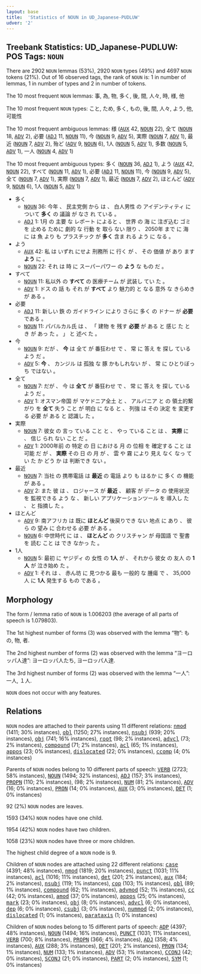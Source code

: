```yaml
---
layout: base
title:  'Statistics of NOUN in UD_Japanese-PUDLUW'
udver: '2'
---
```


## Treebank Statistics: UD_Japanese-PUDLUW: POS Tags: `NOUN`

There are 2902 `NOUN` lemmas (53%), 2920 `NOUN` types (49%) and 4697 `NOUN` tokens (21%).
Out of 16 observed tags, the rank of `NOUN` is: 1 in number of lemmas, 1 in number of types and 2 in number of tokens.

The 10 most frequent `NOUN` lemmas: 事, 為, 物, 多く, 後, 間, 人々, 時, 様, 他

The 10 most frequent `NOUN` types:  こと, ため, 多く, もの, 後, 間, 人々, よう, 他, 可能性

The 10 most frequent ambiguous lemmas: 様 (<tt><a href="ja_pudluw-pos-AUX.html">AUX</a></tt> 42, <tt><a href="ja_pudluw-pos-NOUN.html">NOUN</a></tt> 22), 全て (<tt><a href="ja_pudluw-pos-NOUN.html">NOUN</a></tt> 18, <tt><a href="ja_pudluw-pos-ADV.html">ADV</a></tt> 2), 必要 (<tt><a href="ja_pudluw-pos-ADJ.html">ADJ</a></tt> 11, <tt><a href="ja_pudluw-pos-NOUN.html">NOUN</a></tt> 11), 今 (<tt><a href="ja_pudluw-pos-NOUN.html">NOUN</a></tt> 9, <tt><a href="ja_pudluw-pos-ADV.html">ADV</a></tt> 5), 実際 (<tt><a href="ja_pudluw-pos-NOUN.html">NOUN</a></tt> 7, <tt><a href="ja_pudluw-pos-ADV.html">ADV</a></tt> 1), 最近 (<tt><a href="ja_pudluw-pos-NOUN.html">NOUN</a></tt> 7, <tt><a href="ja_pudluw-pos-ADV.html">ADV</a></tt> 2), 殆ど (<tt><a href="ja_pudluw-pos-ADV.html">ADV</a></tt> 9, <tt><a href="ja_pudluw-pos-NOUN.html">NOUN</a></tt> 6), 1人 (<tt><a href="ja_pudluw-pos-NOUN.html">NOUN</a></tt> 5, <tt><a href="ja_pudluw-pos-ADV.html">ADV</a></tt> 1), 多数 (<tt><a href="ja_pudluw-pos-NOUN.html">NOUN</a></tt> 5, <tt><a href="ja_pudluw-pos-ADV.html">ADV</a></tt> 1), 一人 (<tt><a href="ja_pudluw-pos-NOUN.html">NOUN</a></tt> 4, <tt><a href="ja_pudluw-pos-ADV.html">ADV</a></tt> 1)

The 10 most frequent ambiguous types:  多く (<tt><a href="ja_pudluw-pos-NOUN.html">NOUN</a></tt> 36, <tt><a href="ja_pudluw-pos-ADJ.html">ADJ</a></tt> 1), よう (<tt><a href="ja_pudluw-pos-AUX.html">AUX</a></tt> 42, <tt><a href="ja_pudluw-pos-NOUN.html">NOUN</a></tt> 22), すべて (<tt><a href="ja_pudluw-pos-NOUN.html">NOUN</a></tt> 11, <tt><a href="ja_pudluw-pos-ADV.html">ADV</a></tt> 1), 必要 (<tt><a href="ja_pudluw-pos-ADJ.html">ADJ</a></tt> 11, <tt><a href="ja_pudluw-pos-NOUN.html">NOUN</a></tt> 11), 今 (<tt><a href="ja_pudluw-pos-NOUN.html">NOUN</a></tt> 9, <tt><a href="ja_pudluw-pos-ADV.html">ADV</a></tt> 5), 全て (<tt><a href="ja_pudluw-pos-NOUN.html">NOUN</a></tt> 7, <tt><a href="ja_pudluw-pos-ADV.html">ADV</a></tt> 1), 実際 (<tt><a href="ja_pudluw-pos-NOUN.html">NOUN</a></tt> 7, <tt><a href="ja_pudluw-pos-ADV.html">ADV</a></tt> 1), 最近 (<tt><a href="ja_pudluw-pos-NOUN.html">NOUN</a></tt> 7, <tt><a href="ja_pudluw-pos-ADV.html">ADV</a></tt> 2), ほとんど (<tt><a href="ja_pudluw-pos-ADV.html">ADV</a></tt> 9, <tt><a href="ja_pudluw-pos-NOUN.html">NOUN</a></tt> 6), 1人 (<tt><a href="ja_pudluw-pos-NOUN.html">NOUN</a></tt> 5, <tt><a href="ja_pudluw-pos-ADV.html">ADV</a></tt> 1)


* 多く
  * <tt><a href="ja_pudluw-pos-NOUN.html">NOUN</a></tt> 36: 今年 、 民主党側 から は 、 白人男性 の アイデンティティ について <b>多く</b> の 議論 が なさ れ ている 。
  * <tt><a href="ja_pudluw-pos-ADJ.html">ADJ</a></tt> 1: 1月 の 主要 な レポート によると 、 世界 の 海 に 注ぎ込む ゴミ を 止める ために 劇的 な 行動 を 取ら ない 限り 、 2050年 まで に 海 に は 魚 より も プラスチック が <b>多く</b> 含ま れる よう に なる 。
* よう
  * <tt><a href="ja_pudluw-pos-AUX.html">AUX</a></tt> 42: 私 は いずれ にせよ 刑務所 に 行く が 、 その 価値 が あり ます <b>よう</b> に 。
  * <tt><a href="ja_pudluw-pos-NOUN.html">NOUN</a></tt> 22: それ は 時 に スーパーパワー の <b>よう</b> な もの だ 。
* すべて
  * <tt><a href="ja_pudluw-pos-NOUN.html">NOUN</a></tt> 11: 私以外 の <b>すべて</b> の 医療チーム が 武装し てい た 。
  * <tt><a href="ja_pudluw-pos-ADV.html">ADV</a></tt> 1: ドス の 話 も それ が <b>すべて</b> より 魅力的 と なる 意外 な きらめき が ある 。
* 必要
  * <tt><a href="ja_pudluw-pos-ADJ.html">ADJ</a></tt> 11: 新しい 鉄 の ガイドライン により さらに 多く の ドナー が <b>必要</b> である 。
  * <tt><a href="ja_pudluw-pos-NOUN.html">NOUN</a></tt> 11: パバルカル氏 は 、 「 建物 を 残す <b>必要</b> が ある と 感じ た とき が あっ た 。 」 と 述べ た 。
* 今
  * <tt><a href="ja_pudluw-pos-NOUN.html">NOUN</a></tt> 9: だが 、 <b>今</b> は 全て が 番狂わせ で 、 常 に 答え を 探し ている よう だ 。
  * <tt><a href="ja_pudluw-pos-ADV.html">ADV</a></tt> 5: <b>今</b> 、 カンジル は 孤独 な 豚 かもしれない が 、 常 に ひとりぼっち ではない 。
* 全て
  * <tt><a href="ja_pudluw-pos-NOUN.html">NOUN</a></tt> 7: だが 、 今 は <b>全て</b> が 番狂わせ で 、 常 に 答え を 探し ている よう だ 。
  * <tt><a href="ja_pudluw-pos-ADV.html">ADV</a></tt> 1: オスマン帝国 が マケドニア全土 と 、 アルバニア と の 領土的繋がり を <b>全て</b> 失う こと が 明白 に なる と 、 列強 は その 決定 を 変更する 必要 が ある と 認識し た 。
* 実際
  * <tt><a href="ja_pudluw-pos-NOUN.html">NOUN</a></tt> 7: 彼女 の 言っ ている こと と 、 やっ ている こと は 、 <b>実際</b> に 、 信じ られ ない こと だ 。
  * <tt><a href="ja_pudluw-pos-ADV.html">ADV</a></tt> 1: 2000年前 の 特定 の 日 における 月 の 位相 を 確定する こと は 可能 だ が 、 <b>実際</b> その 日 の 月 が 、 雲 や 霧 により 見え なく なっ てい た か どう か は 判断でき ない 。
* 最近
  * <tt><a href="ja_pudluw-pos-NOUN.html">NOUN</a></tt> 7: 当社 の 携帯電話 は <b>最近</b> の 電話 より も はるか に 多く の 機能 が ある 。
  * <tt><a href="ja_pudluw-pos-ADV.html">ADV</a></tt> 2: また 彼 は 、 ロジャース が <b>最近</b> 、 顧客 が データ の 使用状況 を 監視できる よう な 、 新しい アプリケーションツール を 導入し た 、 と 指摘し た 。
* ほとんど
  * <tt><a href="ja_pudluw-pos-ADV.html">ADV</a></tt> 9: 南アフリカ は 既に <b>ほとんど</b> 後戻りでき ない 地点 に あり 、 彼ら の 望み に 合わせる 必要 が ある 。
  * <tt><a href="ja_pudluw-pos-NOUN.html">NOUN</a></tt> 6: 中世時代 に は 、 <b>ほとんど</b> の クリスチャン が 母国語 で 聖書 を 読む こと は でき なかっ た 。
* 1人
  * <tt><a href="ja_pudluw-pos-NOUN.html">NOUN</a></tt> 5: 最初 に ヤジディ の 女性 の <b>1人</b> が 、 それから 彼女 の 友人 の <b>1人</b> が 泣き始め た 。
  * <tt><a href="ja_pudluw-pos-ADV.html">ADV</a></tt> 1: それ は 、 赤ん坊 に 見つかる 最も 一般的 な 腫瘍 で 、 35,000人 に <b>1人</b> 発生する もの である 。

## Morphology

The form / lemma ratio of `NOUN` is 1.006203 (the average of all parts of speech is 1.079803).

The 1st highest number of forms (3) was observed with the lemma “物”: もの, 物, 者.

The 2nd highest number of forms (2) was observed with the lemma “ヨーロッパ人達”: ヨーロッパ人たち, ヨーロッパ人達.

The 3rd highest number of forms (2) was observed with the lemma “一人”: 一人, １人.

`NOUN` does not occur with any features.


## Relations

`NOUN` nodes are attached to their parents using 11 different relations: <tt><a href="ja_pudluw-dep-nmod.html">nmod</a></tt> (1411; 30% instances), <tt><a href="ja_pudluw-dep-obl.html">obl</a></tt> (1250; 27% instances), <tt><a href="ja_pudluw-dep-nsubj.html">nsubj</a></tt> (939; 20% instances), <tt><a href="ja_pudluw-dep-obj.html">obj</a></tt> (741; 16% instances), <tt><a href="ja_pudluw-dep-root.html">root</a></tt> (98; 2% instances), <tt><a href="ja_pudluw-dep-advcl.html">advcl</a></tt> (73; 2% instances), <tt><a href="ja_pudluw-dep-compound.html">compound</a></tt> (71; 2% instances), <tt><a href="ja_pudluw-dep-acl.html">acl</a></tt> (65; 1% instances), <tt><a href="ja_pudluw-dep-appos.html">appos</a></tt> (23; 0% instances), <tt><a href="ja_pudluw-dep-dislocated.html">dislocated</a></tt> (22; 0% instances), <tt><a href="ja_pudluw-dep-ccomp.html">ccomp</a></tt> (4; 0% instances)

Parents of `NOUN` nodes belong to 10 different parts of speech: <tt><a href="ja_pudluw-pos-VERB.html">VERB</a></tt> (2723; 58% instances), <tt><a href="ja_pudluw-pos-NOUN.html">NOUN</a></tt> (1494; 32% instances), <tt><a href="ja_pudluw-pos-ADJ.html">ADJ</a></tt> (157; 3% instances), <tt><a href="ja_pudluw-pos-PROPN.html">PROPN</a></tt> (110; 2% instances),  (98; 2% instances), <tt><a href="ja_pudluw-pos-NUM.html">NUM</a></tt> (81; 2% instances), <tt><a href="ja_pudluw-pos-ADV.html">ADV</a></tt> (16; 0% instances), <tt><a href="ja_pudluw-pos-PRON.html">PRON</a></tt> (14; 0% instances), <tt><a href="ja_pudluw-pos-AUX.html">AUX</a></tt> (3; 0% instances), <tt><a href="ja_pudluw-pos-DET.html">DET</a></tt> (1; 0% instances)

92 (2%) `NOUN` nodes are leaves.

1593 (34%) `NOUN` nodes have one child.

1954 (42%) `NOUN` nodes have two children.

1058 (23%) `NOUN` nodes have three or more children.

The highest child degree of a `NOUN` node is 9.

Children of `NOUN` nodes are attached using 22 different relations: <tt><a href="ja_pudluw-dep-case.html">case</a></tt> (4391; 48% instances), <tt><a href="ja_pudluw-dep-nmod.html">nmod</a></tt> (1819; 20% instances), <tt><a href="ja_pudluw-dep-punct.html">punct</a></tt> (1031; 11% instances), <tt><a href="ja_pudluw-dep-acl.html">acl</a></tt> (1016; 11% instances), <tt><a href="ja_pudluw-dep-det.html">det</a></tt> (201; 2% instances), <tt><a href="ja_pudluw-dep-aux.html">aux</a></tt> (184; 2% instances), <tt><a href="ja_pudluw-dep-nsubj.html">nsubj</a></tt> (119; 1% instances), <tt><a href="ja_pudluw-dep-cop.html">cop</a></tt> (103; 1% instances), <tt><a href="ja_pudluw-dep-obl.html">obl</a></tt> (89; 1% instances), <tt><a href="ja_pudluw-dep-compound.html">compound</a></tt> (62; 1% instances), <tt><a href="ja_pudluw-dep-advmod.html">advmod</a></tt> (52; 1% instances), <tt><a href="ja_pudluw-dep-cc.html">cc</a></tt> (42; 0% instances), <tt><a href="ja_pudluw-dep-amod.html">amod</a></tt> (37; 0% instances), <tt><a href="ja_pudluw-dep-appos.html">appos</a></tt> (25; 0% instances), <tt><a href="ja_pudluw-dep-mark.html">mark</a></tt> (23; 0% instances), <tt><a href="ja_pudluw-dep-obj.html">obj</a></tt> (8; 0% instances), <tt><a href="ja_pudluw-dep-advcl.html">advcl</a></tt> (6; 0% instances), <tt><a href="ja_pudluw-dep-dep.html">dep</a></tt> (6; 0% instances), <tt><a href="ja_pudluw-dep-csubj.html">csubj</a></tt> (3; 0% instances), <tt><a href="ja_pudluw-dep-nummod.html">nummod</a></tt> (2; 0% instances), <tt><a href="ja_pudluw-dep-dislocated.html">dislocated</a></tt> (1; 0% instances), <tt><a href="ja_pudluw-dep-parataxis.html">parataxis</a></tt> (1; 0% instances)

Children of `NOUN` nodes belong to 15 different parts of speech: <tt><a href="ja_pudluw-pos-ADP.html">ADP</a></tt> (4397; 48% instances), <tt><a href="ja_pudluw-pos-NOUN.html">NOUN</a></tt> (1494; 16% instances), <tt><a href="ja_pudluw-pos-PUNCT.html">PUNCT</a></tt> (1031; 11% instances), <tt><a href="ja_pudluw-pos-VERB.html">VERB</a></tt> (700; 8% instances), <tt><a href="ja_pudluw-pos-PROPN.html">PROPN</a></tt> (366; 4% instances), <tt><a href="ja_pudluw-pos-ADJ.html">ADJ</a></tt> (358; 4% instances), <tt><a href="ja_pudluw-pos-AUX.html">AUX</a></tt> (288; 3% instances), <tt><a href="ja_pudluw-pos-DET.html">DET</a></tt> (201; 2% instances), <tt><a href="ja_pudluw-pos-PRON.html">PRON</a></tt> (134; 1% instances), <tt><a href="ja_pudluw-pos-NUM.html">NUM</a></tt> (133; 1% instances), <tt><a href="ja_pudluw-pos-ADV.html">ADV</a></tt> (53; 1% instances), <tt><a href="ja_pudluw-pos-CCONJ.html">CCONJ</a></tt> (42; 0% instances), <tt><a href="ja_pudluw-pos-SCONJ.html">SCONJ</a></tt> (21; 0% instances), <tt><a href="ja_pudluw-pos-PART.html">PART</a></tt> (2; 0% instances), <tt><a href="ja_pudluw-pos-SYM.html">SYM</a></tt> (1; 0% instances)

